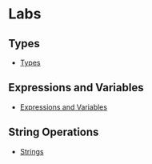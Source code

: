 # Labs

## Types

- [Types](./Labs/PY0101EN-1-1-Write_your_first_python_code.ipynb)

## Expressions and Variables

- [Expressions and Variables](./Labs/PY0101EN-1-1-Write_your_first_python_code.ipynb)

## String Operations

- [Strings](./Labs/PY0101EN-1-2-Strings.ipynb)